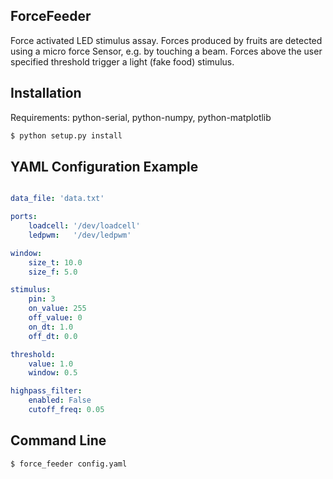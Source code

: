 ## ForceFeeder 

Force activated LED stimulus assay. Forces produced by fruits are detected
using a micro force Sensor, e.g. by touching a beam. Forces above the user
specified threshold trigger a light (fake food) stimulus.

## Installation

Requirements: python-serial, python-numpy, python-matplotlib

```bash
$ python setup.py install 

```


## YAML Configuration Example 

``` yml

data_file: 'data.txt'

ports:
    loadcell: '/dev/loadcell'
    ledpwm:   '/dev/ledpwm'

window:
    size_t: 10.0
    size_f: 5.0 

stimulus:
    pin: 3
    on_value: 255 
    off_value: 0
    on_dt: 1.0
    off_dt: 0.0

threshold:
    value: 1.0
    window: 0.5

highpass_filter:
    enabled: False
    cutoff_freq: 0.05

```


## Command Line

```bash
$ force_feeder config.yaml

```
